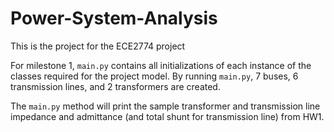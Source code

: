 # Power-System-Analysis
This is the project for the ECE2774 project

For milestone 1, ``main.py`` contains all initializations of each instance of the 
classes required for the project model. By running ``main.py``, 7 buses, 6 transmission lines,
and 2 transformers are created.

The ``main.py`` method will print the sample transformer and transmission line impedance and admittance
(and total shunt for transmission line) from HW1.